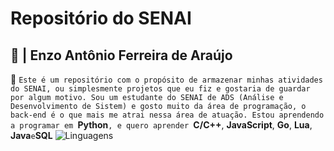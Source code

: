 # Repositório do SENAI
## 👤 | Enzo Antônio Ferreira de Araújo
🤖 ```Este é um repositório com o propósito de armazenar minhas atividades do SENAI, ou simplesmente projetos que eu fiz e gostaria de guardar por algum motivo. Sou um estudante do SENAI de ADS (Análise e Desenvolvimento de Sistem) e gosto muito da área de programação, o back-end é o que mais me atrai nessa área de atuação. Estou aprendendo a programar em ```**Python**```, e quero aprender ```**C/C++**, **JavaScript**, **Go**, **Lua**, **Java**``` e ```**SQL**
![Linguagens](https://cdn-icons-png.flaticon.com/512/5669/5669612.png)
